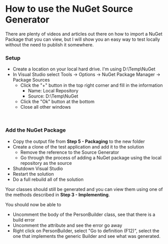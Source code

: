 # How to use the NuGet Source Generator
There are plenty of videos and articles out there on how to import a NuGet Package that you can view, but I will show you an easy way to test locally without the need to publish it somewhere.


### Setup
- Create a location on your local hard drive.  I'm using D:\Temp\NuGet
- In Visual Studio select  Tools -> Options -> NuGet Package Manager -> Package Sources
	- Click the "+" button in the top right corner and fill in the information
		- Name: Local Repository
		- Source: D:\Temp\NuGet
	- Click the "Ok" button at the bottom
	- Close all other windows

</br>

### Add the NuGet Package
- Copy the output file from **Step 5 - Packaging** to the new folder
- Create a clone of the test application and add it to the solution
	- Remove the reference to the Source Generator
	- Go through the process of adding a NuGet package using the local repository as the source
- Shutdown Visual Studio
- Restart the solution
- Do a full rebuild all of the solution

Your classes should still be generated and you can view them using one of the methods described in **Step 3 - Implementing**.

You should now be able to 
- Uncomment the body of the PersonBuilder class, see that there is a build error
- Uncomment the attribute and see the error go away
- Right click on PersonBuilder, select "Go to definition (F12)", select the one that implements the generic Builder<T> and see what was generated.

